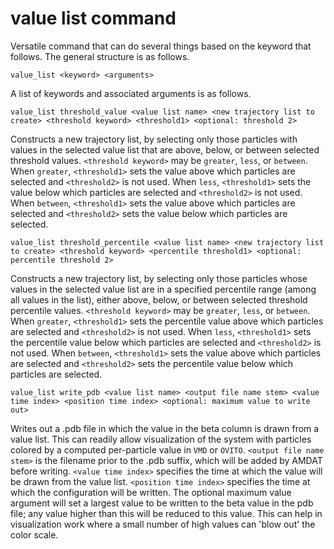 <h1>value list command</h1>

Versatile command that can do several things based on the keyword that follows. The general structure is as follows.

``value_list <keyword> <arguments>``

A list of keywords and associated arguments is as follows.

``value_list threshold_value <value list name> <new trajectory list to create> <threshold keyword> <threshold1> <optional: threshold 2>``

Constructs a new trajectory list, by selecting only those particles with values in the selected value list that are above, below, or between selected threshold values.
``<threshold keyword>`` may be ``greater``, ``less``, or ``between``. When ``greater``, ``<threshold1>`` sets the value above which particles are selected and ``<threshold2>`` is not used. When ``less``, ``<threshold1>`` sets the value below which particles are selected and ``<threshold2>`` is not used. When ``between``, ``<threshold1>`` sets the value above which particles are selected and ``<threshold2>`` sets the value below which particles are selected.

``value_list threshold_percentile <value list name> <new trajectory list to create> <threshold keyword> <percentile threshold1> <optional: percentile threshold 2>``

Constructs a new trajectory list, by selecting only those particles whose values in the selected value list are in a specified percentile range (among all values in the list), either above, below, or between selected threshold percentile values.
``<threshold keyword>`` may be ``greater``, ``less``, or ``between``. When ``greater``, ``<threshold1>`` sets the percentile value above which particles are selected and ``<threshold2>`` is not used. When ``less``, ``<threshold1>`` sets the percentile value below which particles are selected and ``<threshold2>`` is not used. When ``between``, ``<threshold1>`` sets the value above which particles are selected and ``<threshold2>`` sets the percentile value below which particles are selected.

``value_list write_pdb <value list name> <output file name stem> <value time index> <position time index> <optional: maximum value to write out>``

Writes out a .pdb file in which the value in the beta column is drawn from a value list. This can readily allow visualization of the system with particles colored by a computed per-particle value in ``VMD`` or ``OVITO``. ``<output file name stem>`` is the filename prior to the .pdb suffix, which will be added by AMDAT before writing. ``<value time index>`` specifies the time at which the value will be drawn from the value list. ``<position time index>`` specifies the time at which the configuration will be written. The optional maximum value argument will set a largest value to be written to the beta value in the pdb file; any value higher than this will be reduced to this value. This can help in visualization work where a small number of high values can 'blow out' the color scale.
